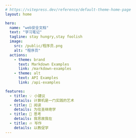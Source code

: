 ```yaml
---
# https://vitepress.dev/reference/default-theme-home-page
layout: home

hero:
  name: "web安全文档"
  text: "学习笔记"
  tagline: stay hungry,stay foolish
  image:
    src: /public/程序员.png
    alt: "程序员"
  actions:
    - theme: brand
      text: Markdown Examples
      link: /markdown-examples
    - theme: alt
      text: API Examples
      link: /api-examples

features:
  - title: 💡 小建议
    details: 计算机是一门实践的艺术
  - title: 🍊 阅读
    details: 为往圣继绝学
  - title: 🤔 思考
    details: 我思故我在
  - title: 🔥 写作
    details: 以教促学
---
```


